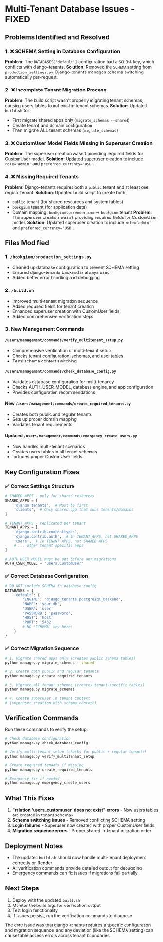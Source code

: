 # Multi-Tenant Database Issues - FIXED

## Problems Identified and Resolved

### 1. ❌ SCHEMA Setting in Database Configuration 
**Problem**: The `DATABASES['default']` configuration had a `SCHEMA` key, which conflicts with django-tenants.
**Solution**: Removed the `SCHEMA` setting from `production_settings.py`. Django-tenants manages schema switching automatically per-request.

### 2. ❌ Incomplete Tenant Migration Process
**Problem**: The build script wasn't properly migrating tenant schemas, causing users tables to not exist in tenant schemas.
**Solution**: Updated `build.sh` to:
- First migrate shared apps only (`migrate_schemas --shared`)
- Create tenant and domain configuration
- Then migrate ALL tenant schemas (`migrate_schemas`)

### 3. ❌ CustomUser Model Fields Missing in Superuser Creation
**Problem**: The superuser creation wasn't providing required fields for CustomUser model.
**Solution**: Updated superuser creation to include `role='admin'` and `preferred_currency='USD'`.

### 4. ❌ Missing Required Tenants
**Problem**: Django-tenants requires both a `public` tenant and at least one regular tenant.
**Solution**: Updated build script to create both:
- `public` tenant (for shared resources and system tables)
- `bookgium` tenant (for application data)
- Domain mapping: `bookgium.onrender.com` → `bookgium` tenant
**Problem**: The superuser creation wasn't providing required fields for CustomUser model.
**Solution**: Updated superuser creation to include `role='admin'` and `preferred_currency='USD'`.

## Files Modified

### 1. `/bookgium/production_settings.py`
- Cleaned up database configuration to prevent SCHEMA setting
- Ensured django-tenants backend is always used
- Added better error handling and debugging

### 2. `/build.sh`
- Improved multi-tenant migration sequence
- Added required fields for tenant creation
- Enhanced superuser creation with CustomUser fields
- Added comprehensive verification steps

### 3. New Management Commands

#### `/users/management/commands/verify_multitenant_setup.py`
- Comprehensive verification of multi-tenant setup
- Checks tenant configuration, schemas, and user tables
- Tests schema context switching

#### `/users/management/commands/check_database_config.py`
- Validates database configuration for multi-tenancy
- Checks AUTH_USER_MODEL, database engine, and app configuration
- Provides configuration recommendations

#### New `/users/management/commands/create_required_tenants.py`
- Creates both public and regular tenants
- Sets up proper domain mapping
- Validates tenant requirements

#### Updated `/users/management/commands/emergency_create_users.py`
- Now handles multi-tenant scenarios
- Creates users tables in all tenant schemas
- Includes proper CustomUser fields

## Key Configuration Fixes

### ✅ Correct Settings Structure
```python
# SHARED_APPS - only for shared resources
SHARED_APPS = [
    'django_tenants',  # Must be first
    'clients',  # Only shared app that owns tenants/domains
]

# TENANT_APPS - replicated per tenant
TENANT_APPS = [
    'django.contrib.contenttypes',
    'django.contrib.auth',  # In TENANT_APPS, not SHARED_APPS
    'users',  # In TENANT_APPS, not SHARED_APPS
    # ... other tenant-specific apps
]

# AUTH_USER_MODEL must be set before any migrations
AUTH_USER_MODEL = 'users.CustomUser'
```

### ✅ Correct Database Configuration
```python
# DO NOT include SCHEMA in database config
DATABASES = {
    'default': {
        'ENGINE': 'django_tenants.postgresql_backend',
        'NAME': 'your_db',
        'USER': 'user',
        'PASSWORD': 'password',
        'HOST': 'host',
        'PORT': '5432',
        # NO 'SCHEMA' key here!
    }
}
```

### ✅ Correct Migration Sequence
```bash
# 1. Migrate shared apps only (creates public schema tables)
python manage.py migrate_schemas --shared

# 2. Create both public and regular tenants
python manage.py create_required_tenants

# 3. Migrate all tenant schemas (creates tenant-specific tables)
python manage.py migrate_schemas

# 4. Create superuser in tenant context
# (superuser creation with schema_context)
```

## Verification Commands

Run these commands to verify the setup:

```bash
# Check database configuration
python manage.py check_database_config

# Verify multi-tenant setup (checks for public + regular tenants)
python manage.py verify_multitenant_setup

# Create required tenants if missing
python manage.py create_required_tenants

# Emergency fix if needed
python manage.py emergency_create_users
```

## What This Fixes

1. **"relation 'users_customuser' does not exist" errors** - Now users tables are created in tenant schemas
2. **Schema switching issues** - Removed conflicting SCHEMA setting
3. **Login failures** - Superuser now created with proper CustomUser fields
4. **Migration sequence errors** - Proper shared → tenant migration order

## Deployment Notes

- The updated `build.sh` should now handle multi-tenant deployment correctly on Render
- All verification commands provide detailed output for debugging
- Emergency commands can fix issues if migrations fail partially

## Next Steps

1. Deploy with the updated `build.sh`
2. Monitor the build logs for verification output
3. Test login functionality
4. If issues persist, run the verification commands to diagnose

The core issue was that django-tenants requires a specific configuration and migration sequence, and any deviation (like the SCHEMA setting) can cause table access errors across tenant boundaries.

